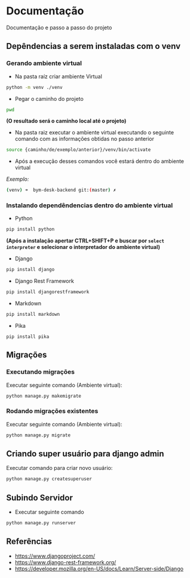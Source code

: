 # Documentação

Documentação e passo a passo do projeto
## Depêndencias a serem instaladas com o venv

### Gerando ambiente virtual

- Na pasta raíz criar ambiente Virtual

```bash
python -m venv ./venv
```

- Pegar o caminho do projeto

```bash
pwd
```

**(O resultado será o caminho local até o projeto)**

- Na pasta raiz executar o ambiente virtual executando o seguinte comando com as informações obtidas no passo anterior

```bash
source {caminho/de/exemplo/anterior}/venv/bin/activate
```

- Após a execução desses comandos você estará dentro do ambiente virtual

*Exemplo:*

```bash
(venv) ➜  bym-desk-backend git:(master) ✗
```

### Instalando dependêndencias dentro do ambiente virtual

- Python

```bash
pip install python
```

**(Após a instalação apertar CTRL+SHIFT+P e buscar por `select interpreter` e selecionar o interpretador do ambiente virtual)**

- Django

```bash
pip install django
```

- Django Rest Framework

```bash
pip install djangorestframework
```

- Markdown

```bash
pip install markdown
```

- Pika

```
pip install pika
```

## Migrações

### Executando migrações

Executar seguinte comando (Ambiente virtual):

```bash
python manage.py makemigrate
```

### Rodando migrações existentes

Executar seguinte comando (Ambiente virtual):

```bash
python manage.py migrate
```

## Criando super usuário para django admin

Executar comando para criar novo usuário:

```bash
python manage.py createsuperuser
```
## Subindo Servidor

- Executar seguinte comando

```bash
python manage.py runserver
```

## Referências

- https://www.djangoproject.com/
- https://www.django-rest-framework.org/
- https://developer.mozilla.org/en-US/docs/Learn/Server-side/Django


